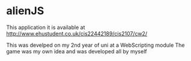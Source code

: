 # alienJS
This application it is available at http://www.ehustudent.co.uk/cis22442189/cis2107/cw2/

This was develped on my 2nd year of uni at a WebScripting module
The game was my own idea and was developed all by myself
